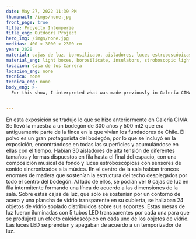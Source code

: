 ```yaml
---
date: May 27, 2022 11:39 PM
thumbnail: /imgs/none.jpg
front_page: true
title: Proyecto Intemperie
title_eng: Outdoors Project
hero_img: /imgs/none.jpg
medidas: 400 x 3000 x 2300 cm
year: 2020
material: cajas de luz, borosilicato, aisladores, luces estroboscópicas, sistema de sonido, relay
material_eng: light boxes, borosilicate, insulators, stroboscopic lights, sound system, relay
locacion: Casa de los Carrera 
locacion_eng: none
tecnica: none
tecnica_eng: none
body_eng: >-
  For this show, I interpreted what was made previously in Galería CIMA.  The exhibition was relocated to a 300 year old 500 mt2 cellar that was formerly part of the estate in which the founding fathers of Chile lived.  Dust is a great lead player in this cellar, therefore included in this show, remaining on every surface and building up on it with time.  There were 30 high voltage insulators of different shapes and forms arranged in a row till the end of the exhibition space, with a musical composition as a background and stroboscopic lights with sound sensors synchronized to the music.  In the center of the room, there were huge trunks of wood holding the roof structure displayed throughout the center of the entire cellar. Beside them, you could see 9 light boxes in an intermittent row, forming a line according to the cellars dimensions.  Over these light boxes, that were only supported by an outline of steel profiles and clear glass sheets on their surfaces, there were 24 abstract blown glass objects distributed throughout their supports.  These light boxes were lit with 5 transparent LED light tubes per each box so that each one produced a sort of kaleidoscopic effect in each glass object.  The LED lights turned on and off as defined by a light timer. 


---
```

En esta exposición se tradujo lo que se hizo anteriormente en Galería CIMA.   Se llevó la muestra a un bodegón de 300 años y 500 mt2 que era antiguamente parte de la finca en la que vivían los fundadores de Chile.  El polvo es un gran protagonista del bodegón, por lo que se incluyó en la exposición, encontrándose en todas las superficies y acumulándose en ellas con el tiempo.  Habían 30 aisladores de alta tensión de diferentes tamaños y formas dispuestos en fila hasta el final del espacio, con una composición musical de fondo y luces estroboscópicas con sensores de sonido sincronizados a la música.  En el centro de la sala habían troncos enormes de madera que sostenían la estructura del techo desplegados por todo el centro del bodegón.  Al lado de ellos, se podían ver 9 cajas de luz en fila intermitente formando una línea de acuerdo a las dimensiones de la sala.  Sobre estas cajas de luz, que solo se sostenían por un contorno de acero y una plancha de vidrio transparente en su cubierta, se hallaban 24 objetos de vidrio soplado distribuidos sobre sus soportes.  Estas mesas de luz fueron iluminadas con 5 tubos LED transparentes por cada una para que se produjera un efecto caleidoscópico en cada uno de los objetos de vidrio.  Las luces LED se prendían y apagaban de acuerdo a un temporizador de luz.